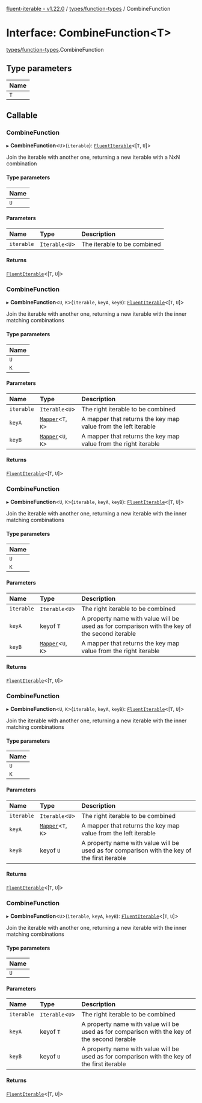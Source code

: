 [fluent-iterable - v1.22.0](../README.md) / [types/function-types](../modules/types_function_types.md) / CombineFunction

# Interface: CombineFunction<T\>

[types/function-types](../modules/types_function_types.md).CombineFunction

## Type parameters

| Name |
| :------ |
| `T` |

## Callable

### CombineFunction

▸ **CombineFunction**<`U`\>(`iterable`): [`FluentIterable`](index.FluentIterable.md)<[`T`, `U`]\>

Join the iterable with another one, returning a new iterable with a NxN combination

#### Type parameters

| Name |
| :------ |
| `U` |

#### Parameters

| Name | Type | Description |
| :------ | :------ | :------ |
| `iterable` | `Iterable`<`U`\> | The iterable to be combined |

#### Returns

[`FluentIterable`](index.FluentIterable.md)<[`T`, `U`]\>

### CombineFunction

▸ **CombineFunction**<`U`, `K`\>(`iterable`, `keyA`, `keyB`): [`FluentIterable`](index.FluentIterable.md)<[`T`, `U`]\>

Join the iterable with another one, returning a new iterable with the inner matching combinations

#### Type parameters

| Name |
| :------ |
| `U` |
| `K` |

#### Parameters

| Name | Type | Description |
| :------ | :------ | :------ |
| `iterable` | `Iterable`<`U`\> | The right iterable to be combined |
| `keyA` | [`Mapper`](index.Mapper.md)<`T`, `K`\> | A mapper that returns the key map value from the left iterable |
| `keyB` | [`Mapper`](index.Mapper.md)<`U`, `K`\> | A mapper that returns the key map value from the right iterable |

#### Returns

[`FluentIterable`](index.FluentIterable.md)<[`T`, `U`]\>

### CombineFunction

▸ **CombineFunction**<`U`, `K`\>(`iterable`, `keyA`, `keyB`): [`FluentIterable`](index.FluentIterable.md)<[`T`, `U`]\>

Join the iterable with another one, returning a new iterable with the inner matching combinations

#### Type parameters

| Name |
| :------ |
| `U` |
| `K` |

#### Parameters

| Name | Type | Description |
| :------ | :------ | :------ |
| `iterable` | `Iterable`<`U`\> | The right iterable to be combined |
| `keyA` | keyof `T` | A property name with value will be used as for comparison with the key of the second iterable |
| `keyB` | [`Mapper`](index.Mapper.md)<`U`, `K`\> | A mapper that returns the key map value from the right iterable |

#### Returns

[`FluentIterable`](index.FluentIterable.md)<[`T`, `U`]\>

### CombineFunction

▸ **CombineFunction**<`U`, `K`\>(`iterable`, `keyA`, `keyB`): [`FluentIterable`](index.FluentIterable.md)<[`T`, `U`]\>

Join the iterable with another one, returning a new iterable with the inner matching combinations

#### Type parameters

| Name |
| :------ |
| `U` |
| `K` |

#### Parameters

| Name | Type | Description |
| :------ | :------ | :------ |
| `iterable` | `Iterable`<`U`\> | The right iterable to be combined |
| `keyA` | [`Mapper`](index.Mapper.md)<`T`, `K`\> | A mapper that returns the key map value from the left iterable |
| `keyB` | keyof `U` | A property name with value will be used as for comparison with the key of the first iterable |

#### Returns

[`FluentIterable`](index.FluentIterable.md)<[`T`, `U`]\>

### CombineFunction

▸ **CombineFunction**<`U`\>(`iterable`, `keyA`, `keyB`): [`FluentIterable`](index.FluentIterable.md)<[`T`, `U`]\>

Join the iterable with another one, returning a new iterable with the inner matching combinations

#### Type parameters

| Name |
| :------ |
| `U` |

#### Parameters

| Name | Type | Description |
| :------ | :------ | :------ |
| `iterable` | `Iterable`<`U`\> | The right iterable to be combined |
| `keyA` | keyof `T` | A property name with value will be used as for comparison with the key of the second iterable |
| `keyB` | keyof `U` | A property name with value will be used as for comparison with the key of the first iterable |

#### Returns

[`FluentIterable`](index.FluentIterable.md)<[`T`, `U`]\>
